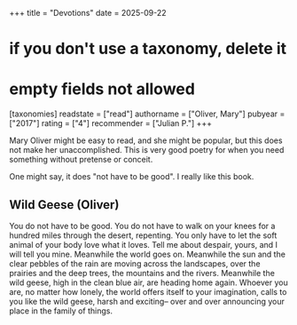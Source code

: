 +++
title = "Devotions"
date = 2025-09-22
# if you don't use a taxonomy, delete it
# empty fields not allowed
[taxonomies]
  readstate = ["read"]
  authorname = ["Oliver, Mary"]
  pubyear = ["2017"]
  rating = ["4"]
  recommender = ["Julian P."]
+++

Mary Oliver might be easy to read, and she might be popular, but this does not make her unaccomplished. This is very good poetry for when you need something without pretense or conceit.

One might say, it does "not have to be good". I really like this book.

## Wild Geese (Oliver)
You do not have to be good.
You do not have to walk on your knees
for a hundred miles through the desert, repenting.
You only have to let the soft animal of your body
love what it loves.
Tell me about despair, yours, and I will tell you mine.
Meanwhile the world goes on.
Meanwhile the sun and the clear pebbles of the rain
are moving across the landscapes,
over the prairies and the deep trees,
the mountains and the rivers.
Meanwhile the wild geese, high in the clean blue air,
are heading home again.
Whoever you are, no matter how lonely,
the world offers itself to your imagination,
calls to you like the wild geese, harsh and exciting–
over and over announcing your place
in the family of things.